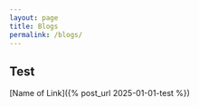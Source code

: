 ```yaml
---
layout: page
title: Blogs
permalink: /blogs/
---
```


## Test
[Name of Link]({% post_url 2025-01-01-test %})